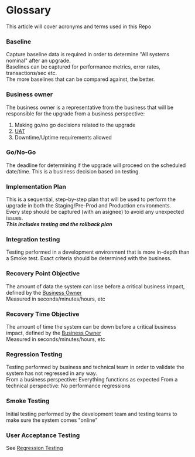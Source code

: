 # Glossary

This article will cover acronyms and terms used in this Repo

### Baseline
Capture baseline data is required in order to determine "All systems nominal" after an upgrade.   
Baselines can be captured for performance metrics, error rates, transactions/sec etc.   
The more baselines that can be compared against, the better. 

### Business owner

The business owner is a representative from the business that will be responsible for the upgrade from a business perspective:    
1. Making go/no go decisions related to the upgrade
2. [UAT](#user-acceptance-testing)
3. Downtime/Uptime requirements allowed

### Go/No-Go
The deadline for determining if the upgrade will proceed on the scheduled date/time. This is a business decision based on testing.

### Implementation Plan
This is a sequential, step-by-step plan that will be used to perform the upgrade in both the Staging/Pre-Prod and Production environments.   
Every step should be captured (with an asignee) to avoid any unexpected issues.    
***This includes testing and the rollback plan*** 

### Integration testing
Testing performed in a development environment that is more in-depth than a Smoke test. Exact criteria should be determined with the business.

### Recovery Point Objective
The amount of data the system can lose before a critical business impact, defined by the [Business Owner](#business-owner)    
Measured in seconds/minutes/hours, etc 

### Recovery Time Objective
The amount of time the system can be down before a critical business impact, defined by the [Business Owner](#business-owner)    
Measured in seconds/minutes/hours, etc

### Regression Testing
Testing performed by business and technical team in order to validate the system has not regressed in any way.    
From a business perspective: Everything functions as expected
From a technical perspective: No performance regressions

### Smoke Testing
Initial testing performed by the development team and testing teams to make sure the system comes "online"

### User Acceptance Testing
See [Regression Testing](#regression-testing)